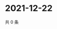 # 2021-12-22

共 0 条

<!-- BEGIN WEIBO -->
<!-- 最后更新时间 Wed Dec 22 2021 03:12:04 GMT+0800 (China Standard Time) -->

<!-- END WEIBO -->
